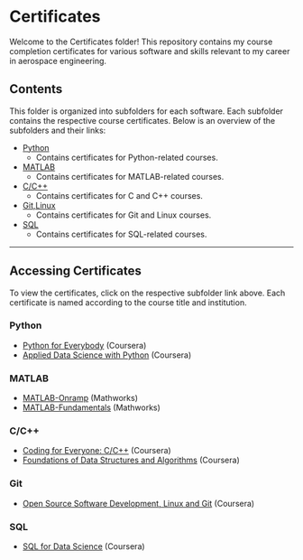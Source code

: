 # Certificates
Welcome to the Certificates folder! This repository contains my course completion certificates for various software and skills relevant to my career in aerospace engineering.

## Contents
This folder is organized into subfolders for each software. Each subfolder contains the respective course certificates. Below is an overview of the subfolders and their links:

- [Python](#python)
  - Contains certificates for Python-related courses.
- [MATLAB](#matlab)
  - Contains certificates for MATLAB-related courses.
- [C/C++](#cc) 
  - Contains certificates for C and C++ courses.
- [Git,Linux](#git)
  - Contains certificates for Git and Linux courses.
- [SQL](#sql)
  - Contains certificates for SQL-related courses.

---

## Accessing Certificates
To view the certificates, click on the respective subfolder link above. Each certificate is named according to the course title and institution.

### Python
- [Python for Everybody](./Python/Coursera%20-%20Python%20for%20Everybody.pdf) (Coursera)
- [Applied Data Science with Python](./Python/Coursera%20-%20Applied%20Data%20Science%20with%20Python.pdf) (Coursera)

### MATLAB
- [MATLAB-Onramp](./MATLAB/MATLAB-Onramp.pdf) (Mathworks)
- [MATLAB-Fundamentals](./MATLAB/MATLAB-Fundamentals.pdf) (Mathworks)

### C/C++
- [Coding for Everyone: C/C++](./C,C++/Coursera%20-%20Coding%20for%20Everyone%20(C%20and%20C++).pdf) (Coursera)
- [Foundations of Data Structures and Algorithms](./C,C++/Coursera%20-%20Foundations%20of%20Data%20Structures%20and%20Algorithms.pdf) (Coursera)

### Git
- [Open Source Software Development, Linux and Git](./Git/Coursera%20-%20Open%20Source%20Software%20Development,%20Linux%20and%20Git.pdf) (Coursera)

### SQL
- [SQL for Data Science](./SQL/Coursera%20-%20SQL%20for%20Data%20Science.pdf) (Coursera)

